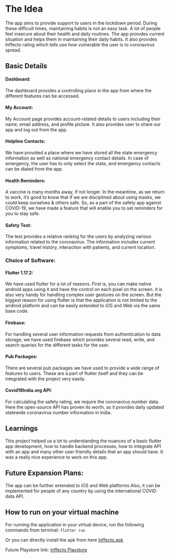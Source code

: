 # The Idea
The app aims to provide support to users in the lockdown period. During these difficult times, maintaining habits is not an easy task. A lot of people feel insecure about their health and daily routines. The app proivdes current situation and helps them in maintaining their daily habits. It also provides Inffecto rating which tells use how vulnerable the user is to coronavirus spread.

## Basic Details
#### Dashboard: 
The dashboard provides a controlling place in the app from where the different features can be accessed.

#### My Account: 
My Account page provides account-related details to users including their name, email address, and profile picture. It also provides user to share our app and log out from the app.

#### Helpline Contacts: 
We have provided a place where we have stored all the state emergency information as well as national emergency contact details. In case of emergency, the user has to only select the state, and emergency contacts can be dialed from the app.

#### Health Reminders: 
A vaccine is many months away, if not longer. In the meantime, as we return to work, it’s good to know that if we are disciplined about using masks, we could keep ourselves & others safe. So, as a part of the safety app against COVID-19, we have made a feature that will enable you to set reminders for you to stay safe.

#### Safety Test: 
The test provides a relative ranking for the users by analyzing various information related to the coronavirus. The information includes current symptoms, travel history, interaction with patients, and current location.

### Choice of Software:
#### Flutter 1.17.2: 
We have used flutter for a lot of reasons. First is, you can make native android apps using it and have the control on each pixel on the screen. It is also very handy for handling complex user gestures on the screen. But the biggest reason for using flutter is that the application is not limited to the android platform and can be easily extended to iOS and Web via the same base code. 
#### Firebase: 
For handling several user information requests from authentication to data storage, we have used firebase which provides several read, write, and search queries for the different tasks for the user. 
#### Pub Packages: 
There are several pub packages we have used to provide a wide range of features to users. These are a part of flutter itself and they can be integrated with the project very easily. 
#### Covid19India.org API: 
For calculating the safety rating, we require the coronavirus number data. Here the open-source API has proven its worth, as it provides daily updated statewide coronavirus number information in India.

## Learnings
This project helped us a lot to understanding the nuances of a basic flutter app development, how to handle backend processes, how to integrate API with an app and many other user friendly details that an app should have. It was a really nice experience to work on this app.

## Future Expansion Plans:
The app can be further extended to iOS and Web platforms
Also, it can be implemented for people of any country by using the international COVID data API.

## How to run on your virtual machine
For running the application in your virtual device, run the following commands from terminal:
```flutter run```

Or you can directly install the apk from here
[Inffecto.apk](google.com)

Future Playstore link:
[Inffecto Playstore](google.com)
